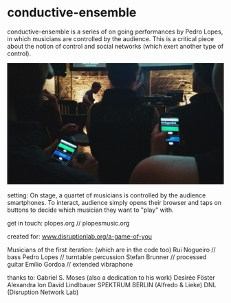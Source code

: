 # conductive-ensemble
conductive-ensemble is a series of on going performances by Pedro Lopes, in which musicians are controlled by the audience. 
This is a critical piece about the notion of control and social networks (which exert another type of control).

![Alt text](images/condictive1.jpg?raw=true "Musicians under control of the audience")

setting:
On stage, a quartet of musicians is controlled by the audience smartphones.
To interact, audience simply opens their browser and taps on buttons to decide which musician they want to "play" with. 

get in touch:
plopes.org // plopesmusic.org

created for: 
www.disruptionlab.org/a-game-of-you

Musicians of the first iteration: (which are in the code too)
Rui Nogueiro // bass
Pedro Lopes // turntable percussion
Stefan Brunner // processed guitar
Emílio Gordoa // extended vibraphone

thanks to:
Gabriel S. Moses (also a dedication to his work)
Desirée Föster
Alexandra Ion 
David Lindlbauer
SPEKTRUM BERLIN (Alfredo & Lieke)
DNL (Disruption Network Lab)

